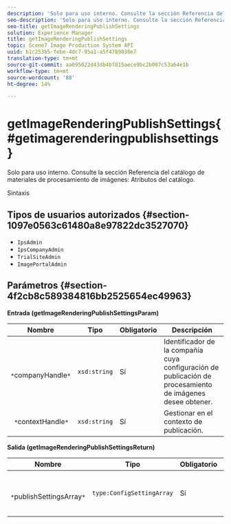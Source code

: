 ```yaml
---
description: 'Solo para uso interno. Consulte la sección Referencia del catálogo de materiales de procesamiento de imágenes: Atributos del catálogo.'
seo-description: 'Solo para uso interno. Consulte la sección Referencia del catálogo de materiales de procesamiento de imágenes: Atributos del catálogo.'
seo-title: getImageRenderingPublishSettings
solution: Experience Manager
title: getImageRenderingPublishSettings
topic: Scene7 Image Production System API
uuid: b1c253b5-febe-4dc7-95a1-a5f4789030e7
translation-type: tm+mt
source-git-commit: aa095022d43db4bf815aece9bc2b087c53a64e1b
workflow-type: tm+mt
source-wordcount: '88'
ht-degree: 14%

---
```



# getImageRenderingPublishSettings{#getimagerenderingpublishsettings}

Solo para uso interno. Consulte la sección Referencia del catálogo de materiales de procesamiento de imágenes: Atributos del catálogo.

Sintaxis

## Tipos de usuarios autorizados {#section-1097e0563c61480a8e97822dc3527070}

* `IpsAdmin`
* `IpsCompanyAdmin`
* `TrialSiteAdmin`
* `ImagePortalAdmin`

## Parámetros {#section-4f2cb8c589384816bb2525654ec49963}

**Entrada (getImageRenderingPublishSettingsParam)**

| Nombre | Tipo | Obligatorio | Descripción |
|---|---|---|---|
| ` *`companyHandle`*` | `xsd:string` | Sí | Identificador de la compañía cuya configuración de publicación de procesamiento de imágenes desee obtener. |
| ` *`contextHandle`*` | `xsd:string` | Sí | Gestionar en el contexto de publicación. |

**Salida (getImageRenderingPublishSettingsReturn)**

| Nombre | Tipo | Obligatorio | Descripción |
|---|---|---|---|
| ` *`publishSettingsArray`*` | `type:ConfigSettingArray` | Sí | Configuración de publicación de procesamiento de imágenes. |

